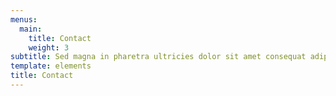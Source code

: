 ```yaml
---
menus:
  main:
    title: Contact
    weight: 3
subtitle: Sed magna in pharetra ultricies dolor sit amet consequat adipiscing lorem.
template: elements
title: Contact
---
```

